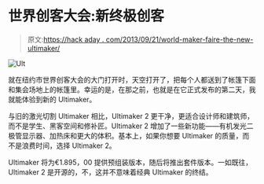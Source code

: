 # 世界创客大会:新终极创客

> 原文:[https://hack aday . com/2013/09/21/world-maker-faire-the-new-ultimaker/](https://hackaday.com/2013/09/21/world-maker-faire-the-new-ultimaker/)

![Ult](../Images/54f31e1be5de97e82e9b87b7366ff8ea.png)

就在纽约市世界创客大会的大门打开时，天空打开了，把每个人都送到了帐篷下面和集会场地上的帐篷里。幸运的是，在那之前，也就是在它正式发布的第二天，我就能体验到新的 Ultimaker。

与旧的激光切割 Ultimaker 相比，Ultimaker 2 更干净，更适合设计师和建筑师，而不是学生、黑客空间和修补匠。Ultimaker 2 增加了一些新功能——有机发光二极管显示器、加热床和更大的体积。基本上，如果你想要 Ultimaker 的质量，而不是浪费时间，选择 Ultimaker 2。

Ultimaker 将为€1.895，00 提供预组装版本，随后将推出套件版本。一如既往，Ultimaker 2 是开源的，不，这并不意味着经典 Ultimaker 的终结。